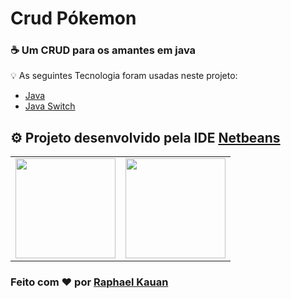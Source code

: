 # Crud Pókemon

### ☕ Um CRUD para os amantes em java

💡 As seguintes Tecnologia foram usadas neste projeto:

- [Java](https://docs.oracle.com/en/java/)
- [Java Switch](https://www.w3schools.com/java/java_switch.asp)

## ⚙ Projeto desenvolvido pela IDE [Netbeans](https://netbeans.apache.org/download/index.html)

<table>
  <tr>
    <td align="center">   
        <img height="160em" src="https://user-images.githubusercontent.com/111379005/230622372-3fdc2686-82a8-47c2-8078-e83497c0982f.png"/><br>
    </td>
    <td align="center">      
        <img height="160em" src="https://encrypted-tbn0.gstatic.com/images?q=tbn:ANd9GcR_9dEW-PMZT9GEjUBwn_BiuFWUWnFFR3Q-dCdF2onkJ-rmzMmqK24GKXaDl5tAHPGJjcY&usqp=CAU"/>
    </td>
  </tr>
</table>

### Feito com ❤ por [Raphael Kauan](https://www.linkedin.com/in/raphael-kauan-a62138251/)



